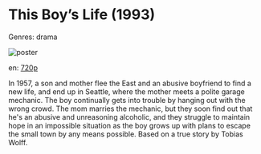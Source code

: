 # This Boy’s Life (1993)

Genres: drama

![poster](http://image.tmdb.org/t/p/w500/xs8ebrGRGu6Y9ebu2dJFdm9yaZP.jpg)

en:
  [720p](magnet:?xt=urn:btih:ABE4BCCB6EABAFCF78B2AA0A1D64B9E7EB414E3E&tr=udp://glotorrents.pw:6969/announce&tr=udp://tracker.opentrackr.org:1337/announce&tr=udp://torrent.gresille.org:80/announce&tr=udp://tracker.openbittorrent.com:80&tr=udp://tracker.coppersurfer.tk:6969&tr=udp://tracker.leechers-paradise.org:6969&tr=udp://p4p.arenabg.ch:1337&tr=udp://tracker.internetwarriors.net:1337)
  


In 1957, a son and mother flee the East and an abusive boyfriend to find a new life, and end up in Seattle, where the mother meets a polite garage mechanic. The boy continually gets into trouble by hanging out with the wrong crowd. The mom marries the mechanic, but they soon find out that he's an abusive and unreasoning alcoholic, and they struggle to maintain hope in an impossible situation as the boy grows up with plans to escape the small town by any means possible. Based on a true story by Tobias Wolff.